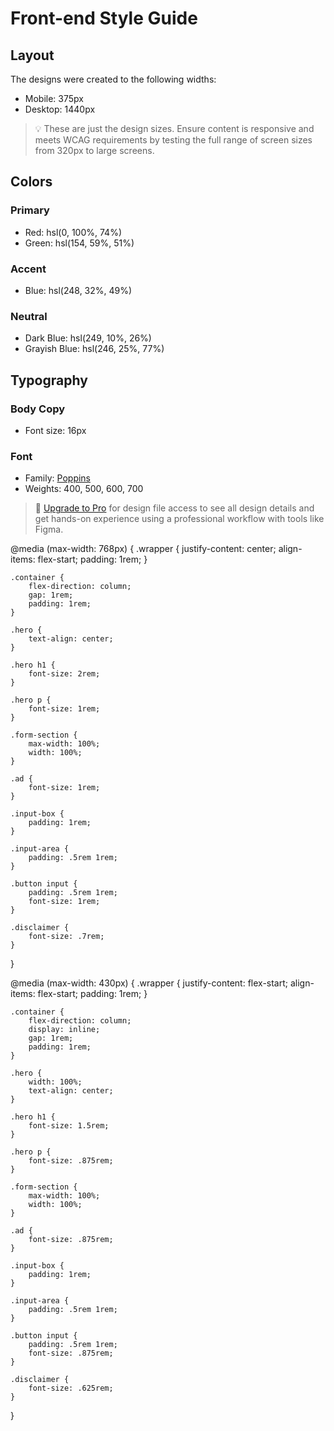 # Front-end Style Guide

## Layout

The designs were created to the following widths:

- Mobile: 375px
- Desktop: 1440px

> 💡 These are just the design sizes. Ensure content is responsive and meets WCAG requirements by testing the full range of screen sizes from 320px to large screens.

## Colors

### Primary

- Red: hsl(0, 100%, 74%) 
- Green: hsl(154, 59%, 51%)

### Accent

- Blue: hsl(248, 32%, 49%)

### Neutral

- Dark Blue: hsl(249, 10%, 26%) 
- Grayish Blue: hsl(246, 25%, 77%)

## Typography

### Body Copy

- Font size: 16px

### Font

- Family: [Poppins](https://fonts.google.com/specimen/Poppins)
- Weights: 400, 500, 600, 700

> 💎 [Upgrade to Pro](https://www.frontendmentor.io/pro?ref=style-guide) for design file access to see all design details and get hands-on experience using a professional workflow with tools like Figma.

@media (max-width: 768px) {
    .wrapper {
        justify-content: center;
        align-items: flex-start;
        padding: 1rem;
    }

    .container {
        flex-direction: column;
        gap: 1rem;
        padding: 1rem;
    }

    .hero {
        text-align: center;
    }

    .hero h1 {
        font-size: 2rem;
    }

    .hero p {
        font-size: 1rem;
    }

    .form-section {
        max-width: 100%;
        width: 100%;
    }

    .ad {
        font-size: 1rem;
    }

    .input-box {
        padding: 1rem;
    }

    .input-area {
        padding: .5rem 1rem;
    }

    .button input {
        padding: .5rem 1rem;
        font-size: 1rem;
    }

    .disclaimer {
        font-size: .7rem;
    }
}

@media (max-width: 430px) {
    .wrapper {
        justify-content: flex-start;
        align-items: flex-start;
        padding: 1rem;
    }

    .container {
        flex-direction: column;
        display: inline;
        gap: 1rem;
        padding: 1rem;
    }

    .hero {
        width: 100%;
        text-align: center;
    }

    .hero h1 {
        font-size: 1.5rem;
    }

    .hero p {
        font-size: .875rem;
    }

    .form-section {
        max-width: 100%;
        width: 100%;
    }

    .ad {
        font-size: .875rem;
    }

    .input-box {
        padding: 1rem;
    }

    .input-area {
        padding: .5rem 1rem;
    }

    .button input {
        padding: .5rem 1rem;
        font-size: .875rem;
    }

    .disclaimer {
        font-size: .625rem;
    }
}
